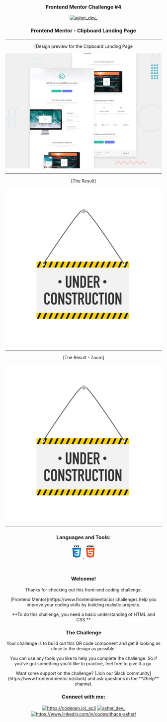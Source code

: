 <h3 align="center">Frontend Mentor Challenge #4 </h3>

<p align="center"> <a href="https://twitter.com/asher_dev_" target="blank"><img src="https://img.shields.io/twitter/follow/asher_dev_?logo=twitter&style=for-the-badge" alt="asher_dev_" /></a> </p>

<h3 align="center"> Frontend Mentor - Clipboard Landing Page</h3>

---

<p align="center">[Design preview for the Clipboard Landing Page</p>

<img src="design/desktop-preview.jpg">

---

<p align="center">[The Result]</p>
<img src="images/under-1.png">

---

<p align="center">[The Result - Zoom]</p>
<p align="center"><img src="images/under-1.png"></p>

---

<h3 align="center">Languages and Tools:</h3>
<p align="center"> <a href="https://www.w3schools.com/css/" target="_blank" rel="noreferrer"> <img src="https://raw.githubusercontent.com/devicons/devicon/master/icons/css3/css3-original-wordmark.svg" alt="css3" width="40" height="40"/> </a></a> <a href="https://git-scm.com/" target="_blank" rel="noreferrer">  </a> <a href="https://www.w3.org/html/" target="_blank" rel="noreferrer"> <img src="https://raw.githubusercontent.com/devicons/devicon/master/icons/html5/html5-original-wordmark.svg" alt="html5" width="40" height="40"/> </a>  </a> <a href="https://developer.mozilla.org/en-US/docs/Web/JavaScript" target="_blank" rel="noreferrer">  </a>   </a>  </p><br>

<h3 align="center">Welcome!</h3>

<p align="center">Thanks for checking out this front-end coding challenge.</p>

<p align="center">[Frontend Mentor](https://www.frontendmentor.io) challenges help you improve your coding skills by building realistic projects.</p>

<p align="center">**To do this challenge, you need a basic understanding of HTML and CSS.** </p>

<h3 align="center">The Challenge</h3>

<p align="center">Your challenge is to build out this QR code component and get it looking as close to the design as possible.</p>

<p align="center">You can use any tools you like to help you complete the challenge. So if you've got something you'd like to practice, feel free to give it a go.</p>

<p align="center">Want some support on the challenge? [Join our Slack community](https://www.frontendmentor.io/slack) and ask questions in the **#help** channel.</p>

<h3 align="center">Connect with me:</h3>
<p align="center">
<a href="https://codepen.io/_AC3" target="blank"><img align="center" src="https://raw.githubusercontent.com/rahuldkjain/github-profile-readme-generator/master/src/images/icons/Social/codepen.svg" alt="https://codepen.io/_ac3" height="30" width="40" /></a>
<a href="https://twitter.com/asher_dev_" target="blank"><img align="center" src="https://raw.githubusercontent.com/rahuldkjain/github-profile-readme-generator/master/src/images/icons/Social/twitter.svg" alt="asher_dev_" height="30" width="40" /></a>
<a href="https://www.linkedin.com/in/codewithace-asher/" target="blank"><img align="center" src="https://raw.githubusercontent.com/rahuldkjain/github-profile-readme-generator/master/src/images/icons/Social/linked-in-alt.svg" alt="https://www.linkedin.com/in/codewithace-asher/" height="30" width="40" /></a>
</p>
